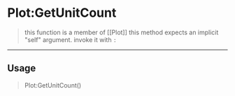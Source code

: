 # Plot:GetUnitCount
> this function is a member of [[Plot]]
> this method expects an implicit "self" argument. invoke it with `:`
-----
## Usage
> Plot:GetUnitCount()
